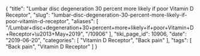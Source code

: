 {
    "title": "Lumbar disc degeneration 30 percent more likely if poor Vitamin D Receptor",
    "slug": "lumbar-disc-degeneration-30-percent-more-likely-if-poor-vitamin-d-receptor",
    "aliases": [
        "/Lumbar+disc+degeneration+30+percent+more+likely+if+poor+Vitamin+D+Receptor+\u2013+May+2019",
        "/10906"
    ],
    "tiki_page_id": 10906,
    "date": "2019-06-20",
    "categories": [
        "Vitamin D Receptor",
        "Back pain"
    ],
    "tags": [
        "Back pain",
        "Vitamin D Receptor"
    ]
}